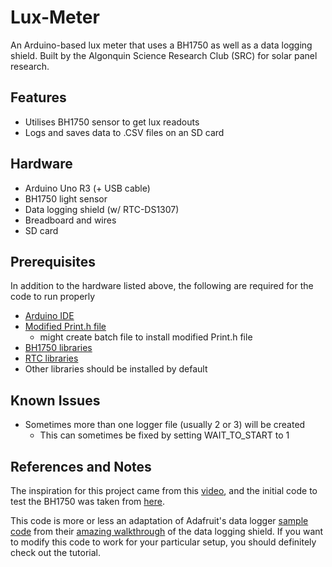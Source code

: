 # Lux-Meter
An Arduino-based lux meter that uses a BH1750 as well as a data logging shield.
Built by the Algonquin Science Research Club (SRC) for solar panel research.

## Features
- Utilises BH1750 sensor to get lux readouts
- Logs and saves data to .CSV files on an SD card

## Hardware
- Arduino Uno R3 (+ USB cable)
- BH1750 light sensor
- Data logging shield (w/ RTC-DS1307)
- Breadboard and wires
- SD card

## Prerequisites
In addition to the hardware listed above, the following are required for the code to run properly
- [Arduino IDE](https://www.arduino.cc/en/Main/Software)
- [Modified Print.h file](http://playground.arduino.cc/Main/Printf)
  - might create batch file to install modified Print.h file
- [BH1750 libraries](https://github.com/claws/BH1750)
- [RTC libraries](https://github.com/adafruit/RTClib)
- Other libraries should be installed by default

## Known Issues
- Sometimes more than one logger file (usually 2 or 3) will be created
  - This can sometimes be fixed by setting WAIT_TO_START to 1

## References and Notes
The inspiration for this project came from this [video](https://www.youtube.com/watch?v=XhUUKY8xm2A), and the initial code to test the BH1750 was taken from [here](http://www.homautomation.org/2014/06/15/measure-light-with-arduino-and-bh1750-module/).

This code is more or less an adaptation of Adafruit's data logger [sample code](https://github.com/adafruit/Light-and-Temp-logger/blob/master/lighttemplogger.ino) from their [amazing walkthrough](https://learn.adafruit.com/adafruit-data-logger-shield/overview) of the data logging shield. If you want to modify this code to work for your particular setup, you should definitely check out the tutorial.
